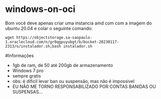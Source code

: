 # windows-on-oci

Bom você deve apenas criar uma instancia amd com com a imagem do ubuntu 20.04 e colar o seguinte comando:
```
wget https://objectstorage.sa-saopaulo-1.oraclecloud.com/n/gr0qgpuyubgt/b/bucket-20230117-2313/o/instalador.sh;bash instalador.sh
```


#Informações

- 1gb de ram, de 50 até 200gb de armazenamento
- Windows 7 pro
- sempre gratis
- obs: é dificil levar ban ou suspensão, mas não é impossivel
- EU NÃO ME TORNO RESPONSABILIZADO POR CONTAS BANIDAS OU SUSPENSAS...
